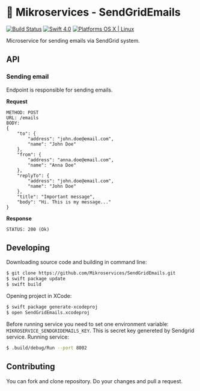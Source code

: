 # :email: Mikroservices - SendGridEmails

[![Build Status](https://travis-ci.org/Mikroservices/SendGridEmails.svg?branch=master)](https://travis-ci.org/Mikroservices/SendGridEmails) [![Swift 4.0](https://img.shields.io/badge/Swift-4.0-orange.svg?style=flat)](ttps://developer.apple.com/swift/) [![Platforms OS X | Linux](https://img.shields.io/badge/Platforms-OS%20X%20%7C%20Linux%20-lightgray.svg?style=flat)](https://developer.apple.com/swift/)

Microservice for sending emails via SendGrid system.

## API

### Sending email

Endpoint is responsible for sending emails.

**Request**

```
METHOD: POST
URL: /emails
BODY:
{
    "to": {
        "address": "john.doe@email.com",
        "name": "John Doe"
    },
    "from": {
        "address": "anna.doe@email.com",
        "name": "Anna Doe"
    },
    "replyTo": {
        "address": "john.doe@email.com",
        "name": "John Doe"
    },
    "title": "Important message",
    "body": "Hi. This is my message..."
}
```

**Response**

```
STATUS: 200 (Ok)
```

## Developing

Downloading source code and building in command line:

```bash
$ git clone https://github.com/Mikroservices/SendGridEmails.git
$ swift package update
$ swift build
```
Opening project in XCode:

```bash
$ swift package generate-xcodeproj
$ open SendGridEmails.xcodeproj
```

Before running service you need to set one environment variable: `MIKROSERVICE_SENDGRIDEMAILS_KEY`.
This is secret key genereted by Sendgrid service. Running service:

```bash
$ .build/debug/Run --port 8002
```

## Contributing

You can fork and clone repository. Do your changes and pull a request.

